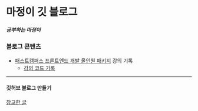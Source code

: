 # 마정이 깃 블로그
##### 공부하는 마정이

### 블로그 콘텐츠
- [패스트캠퍼스 프론트엔드 개발 올인원 패키지](https://bit.ly/3m0t8GM) 강의 기록
  - [강의 코드 기록](https://github.com/majung2/fastcampus-frontend-all-in-one)

<hr>

#### 깃허브 블로그 만들기
[참고한 글](https://velog.io/@shg4821/%EA%B9%83%ED%97%88%EB%B8%8C-%EB%B8%94%EB%A1%9C%EA%B7%B8-%EB%A7%8C%EB%93%A4%EA%B8%B0-1)
